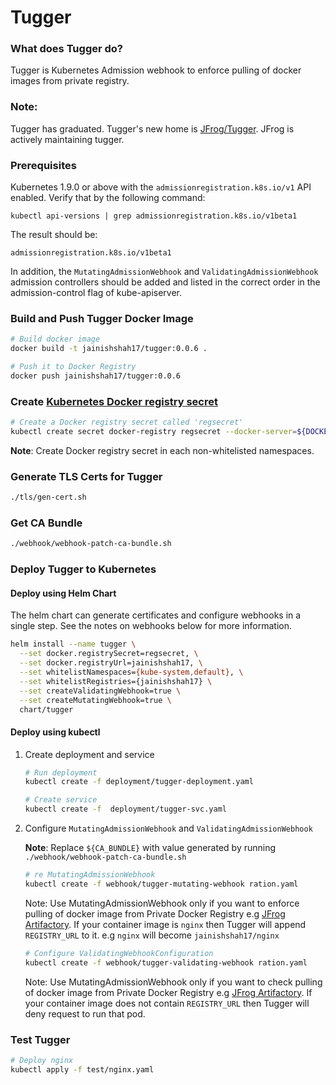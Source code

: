 # Tugger

### What does Tugger do?
Tugger is Kubernetes Admission webhook to enforce pulling of docker images from private registry.

### Note:
Tugger has graduated. Tugger's new home is [JFrog/Tugger](https://github.com/jfrog/tugger). 
JFrog is actively maintaining tugger.

### Prerequisites

Kubernetes 1.9.0 or above with the `admissionregistration.k8s.io/v1` API enabled. Verify that by the following command:
```
kubectl api-versions | grep admissionregistration.k8s.io/v1beta1
```
The result should be:
```
admissionregistration.k8s.io/v1beta1
```

In addition, the `MutatingAdmissionWebhook` and `ValidatingAdmissionWebhook` admission controllers should be added and listed in the correct order in the admission-control flag of kube-apiserver.

### Build and Push Tugger Docker Image

```bash
# Build docker image
docker build -t jainishshah17/tugger:0.0.6 .

# Push it to Docker Registry
docker push jainishshah17/tugger:0.0.6
```

### Create [Kubernetes Docker registry secret](https://kubernetes.io/docs/tasks/configure-pod-container/pull-image-private-registry/)

```bash
# Create a Docker registry secret called 'regsecret'
kubectl create secret docker-registry regsecret --docker-server=${DOCKER_REGISTRY} --docker-username=${DOCKER_USER} --docker-password=${DOCKER_PASS} --docker-email=${DOCKER_EMAIL}
```

**Note**: Create Docker registry secret in each non-whitelisted namespaces.

### Generate TLS Certs for Tugger

```bash
./tls/gen-cert.sh
```

### Get CA Bundle

```bash
./webhook/webhook-patch-ca-bundle.sh
```

### Deploy Tugger to Kubernetes

#### Deploy using Helm Chart

The helm chart can generate certificates and configure webhooks in a single step.  See the notes on webhooks below for more information.

```bash
helm install --name tugger \
  --set docker.registrySecret=regsecret, \
  --set docker.registryUrl=jainishshah17, \
  --set whitelistNamespaces={kube-system,default}, \
  --set whitelistRegistries={jainishshah17} \
  --set createValidatingWebhook=true \
  --set createMutatingWebhook=true \
  chart/tugger
```

#### Deploy using kubectl

1. Create deployment and service

	```bash
	# Run deployment
	kubectl create -f deployment/tugger-deployment.yaml
	
	# Create service
	kubectl create -f  deployment/tugger-svc.yaml
	```

2. Configure `MutatingAdmissionWebhook` and `ValidatingAdmissionWebhook`

	**Note**: Replace `${CA_BUNDLE}` with value generated by running `./webhook/webhook-patch-ca-bundle.sh`

	```bash
	# re MutatingAdmissionWebhook
	kubectl create -f webhook/tugger-mutating-webhook ration.yaml 
	```

	Note: Use MutatingAdmissionWebhook only if you want to enforce pulling of docker image from Private Docker Registry e.g [JFrog Artifactory](https://jfrog.com/artifactory/).
	If your container image is `nginx` then Tugger will append `REGISTRY_URL` to it. e.g `nginx` will become `jainishshah17/nginx`

	```bash
	# Configure ValidatingWebhookConfiguration
	kubectl create -f webhook/tugger-validating-webhook ration.yaml 
	```

	Note: Use MutatingAdmissionWebhook only if you want to check pulling of docker image from Private Docker Registry e.g [JFrog Artifactory](https://jfrog.com/artifactory/).
	If your container image does not contain `REGISTRY_URL` then Tugger will deny request to run that pod.

### Test Tugger

```bash
# Deploy nginx 
kubectl apply -f test/nginx.yaml 
```



